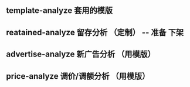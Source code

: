 ## template-analyze 套用的模版

## reatained-analyze 留存分析 （定制） -- 准备 下架

## advertise-analyze 新广告分析 （用模版）

## price-analyze 调价/调额分析 （用模版）
